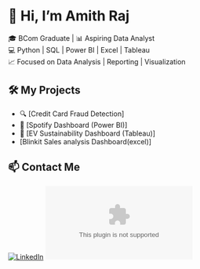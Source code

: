 # 👋 Hi, I’m Amith Raj

🎓 BCom Graduate | 📊 Aspiring Data Analyst  
💻 Python | SQL | Power BI | Excel | Tableau  
📈 Focused on Data Analysis | Reporting | Visualization  

## 🛠️ My Projects
- 🔍 [Credit Card Fraud Detection]
- 🎵 [Spotify Dashboard (Power BI)]
- 🚗 [EV Sustainability Dashboard (Tableau)]
- [Blinkit Sales analysis Dashboard(excel)]

## 📫 Contact Me
[![LinkedIn](https://www.linkedin.com/in/amith-raj-sr-665820325/)](https://www.linkedin.com/in/amith-raj-sr-665820325/)
[![Gmail](amithtraj2003@gmail.com)](amithtraj2003@gmail.com)


